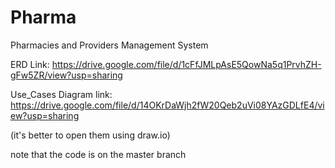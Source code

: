 # Pharma
Pharmacies and Providers Management System

ERD Link:
https://drive.google.com/file/d/1cFfJMLpAsE5QowNa5q1PrvhZH-gFw5ZR/view?usp=sharing 

Use_Cases Diagram link:
https://drive.google.com/file/d/14OKrDaWjh2fW20Qeb2uVi08YAzGDLfE4/view?usp=sharing

(it's better to open them using draw.io)

note that the code is on the master branch
